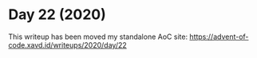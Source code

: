 # Day 22 (2020)

This writeup has been moved my standalone AoC site: https://advent-of-code.xavd.id/writeups/2020/day/22

